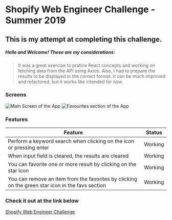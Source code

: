 # Shopify Web Engineer Challenge - Summer 2019

## This is my attempt at completing this challenge.

##### Hello and Welcome! These are my considerations: 

> It was a great exercise to pratice React concepts and working on fetching data from the API using Axios. Also,  I had to prepare the results to be displayed in the correct format. It can be much improved and refactored, but it works like intended for now.

### Screens

![Main Screen of the App](https://i.imgur.com/petjmyk.png "Main screen of the App")
![Favourites section of the App](https://i.imgur.com/xkgDcz6.png "Favourites section of the App")

### Features

| Feature        | Status |
| ------------- |:-------------:|
| Perform a keyword search when clicking on the icon or pressing enter      | Working |
| When input field is cleared, the results are cleared    | Working |
| You can favorite one or more result by clicking on the star icon | Working |
| You can remove an item from the favorites by clicking on the green star icon in the favs section | Working |

### Check it out at the link below
[Shopify Web Engineer Challenge](https://cdn.shopify.com/static/web-eng-challenge-summer-2019/index.md "Web Engineer Challenge")